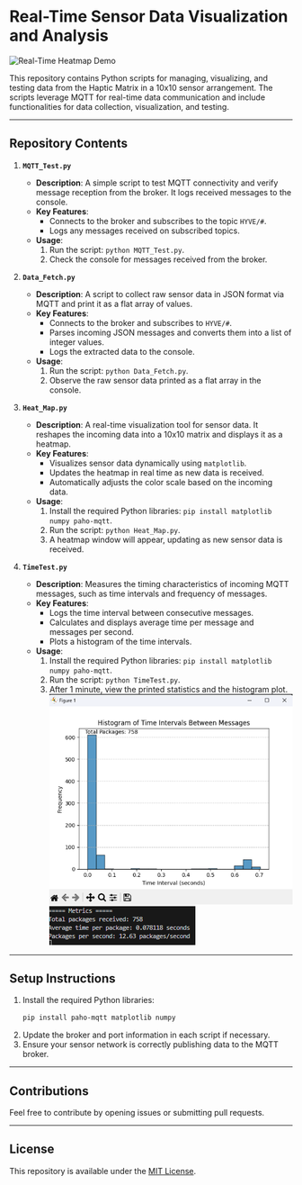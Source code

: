 
# Real-Time Sensor Data Visualization and Analysis

![Real-Time Heatmap Demo](Assets/demo.gif)

This repository contains Python scripts for managing, visualizing, and testing data from the Haptic Matrix in a 10x10 sensor arrangement. The scripts leverage MQTT for real-time data communication and include functionalities for data collection, visualization, and testing.

---

## **Repository Contents**

1. **`MQTT_Test.py`**  
   - **Description**: A simple script to test MQTT connectivity and verify message reception from the broker. It logs received messages to the console.
   - **Key Features**:
     - Connects to the broker and subscribes to the topic `HYVE/#`.
     - Logs any messages received on subscribed topics.
   - **Usage**:
     1. Run the script: `python MQTT_Test.py`.
     2. Check the console for messages received from the broker.

2. **`Data_Fetch.py`**  
   - **Description**: A script to collect raw sensor data in JSON format via MQTT and print it as a flat array of values.
   - **Key Features**:
     - Connects to the broker and subscribes to `HYVE/#`.
     - Parses incoming JSON messages and converts them into a list of integer values.
     - Logs the extracted data to the console.
   - **Usage**:
     1. Run the script: `python Data_Fetch.py`.
     2. Observe the raw sensor data printed as a flat array in the console.

3. **`Heat_Map.py`**  
   - **Description**: A real-time visualization tool for sensor data. It reshapes the incoming data into a 10x10 matrix and displays it as a heatmap.
   - **Key Features**:
     - Visualizes sensor data dynamically using `matplotlib`.
     - Updates the heatmap in real time as new data is received.
     - Automatically adjusts the color scale based on the incoming data.
   - **Usage**:
     1. Install the required Python libraries: `pip install matplotlib numpy paho-mqtt`.
     2. Run the script: `python Heat_Map.py`.
     3. A heatmap window will appear, updating as new sensor data is received.

4. **`TimeTest.py`**  
   - **Description**: Measures the timing characteristics of incoming MQTT messages, such as time intervals and frequency of messages.
   - **Key Features**:
     - Logs the time interval between consecutive messages.
     - Calculates and displays average time per message and messages per second.
     - Plots a histogram of the time intervals.
   - **Usage**:
     1. Install the required Python libraries: `pip install matplotlib numpy paho-mqtt`.
     2. Run the script: `python TimeTest.py`.
     3. After 1 minute, view the printed statistics and the histogram plot.
     ![Timming Historical](Assets/One_Minute_Timing.png)
     ![1 Minute Metrics](Assets/Metrics.png)

---

## **Setup Instructions**
1. Install the required Python libraries:
   ```bash
   pip install paho-mqtt matplotlib numpy
   ```
2. Update the broker and port information in each script if necessary.
3. Ensure your sensor network is correctly publishing data to the MQTT broker.

---

## **Contributions**
Feel free to contribute by opening issues or submitting pull requests.

---

## **License**
This repository is available under the [MIT License](LICENSE).


